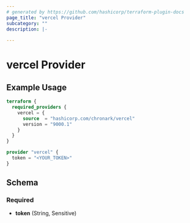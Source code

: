 ```yaml
---
# generated by https://github.com/hashicorp/terraform-plugin-docs
page_title: "vercel Provider"
subcategory: ""
description: |-
  
---
```


# vercel Provider



## Example Usage

```terraform
terraform {
  required_providers {
    vercel = {
      source  = "hashicorp.com/chronark/vercel"
      version = "9000.1"
    }
  }
}

provider "vercel" {
  token = "<YOUR_TOKEN>"
}
```

<!-- schema generated by tfplugindocs -->
## Schema

### Required

- **token** (String, Sensitive)
